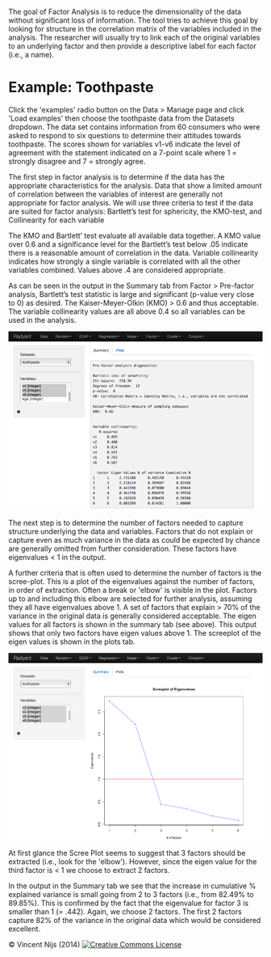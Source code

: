 The goal of Factor Analysis is to reduce the dimensionality of the data without significant loss of information. The tool tries to achieve this goal by looking for structure in the correlation matrix of the variables included in the analysis. The researcher will usually try to link each of the original variables to an underlying factor and then provide a descriptive label for each factor (i.e., a name).

# Example: Toothpaste

Click the 'examples' radio button on the Data > Manage page and click 'Load examples' then choose the toothpaste  data from the Datasets dropdown. The data set contains information from 60 consumers who were asked to respond to six questions to determine their attitudes towards toothpaste. The scores shown for variables v1-v6 indicate the level of agreement with the statement indicated on a 7-point scale where 1 = strongly disagree and 7 = strongly agree.

The first step in factor analysis is to determine if the data has the appropriate characteristics for the analysis.
Data that show a limited amount of correlation between the variables of interest are generally not appropriate for factor analysis. We will use three criteria to test if the data are suited for factor analysis:  Bartlett’s test for sphericity, the KMO-test, and Collinearity for each variable

The KMO and Bartlett’ test evaluate all available data together. A KMO value over 0.6 and a significance level for the Bartlett’s test below .05 indicate there is a reasonable amount of correlation in the data. Variable collinearity indicates how strongly a single variable is correlated with all the other variables combined. Values above .4 are considered appropriate.

As can be seen in the output in the Summary tab from Factor > Pre-factor analysis, Bartlett’s test statistic is large and significant (p-value very close to 0) as desired. The Kaiser-Meyer-Olkin (KMO) > 0.6 and thus acceptable. The variable collinearity values are all above 0.4 so all variables can be used in the analysis.

![prefac toothpaste - summary](figures/prefac_toothpaste_summary.png)

The next step is to determine the number of factors needed to capture structure underlying the data and variables. Factors that do not explain or capture even as much variance in the data as could be expected by chance are generally omitted from further consideration. These factors have eigenvalues < 1 in the output.

A further criteria that is often used to determine the number of factors is the scree-plot. This is a plot of the eigenvalues against the number of factors, in order of extraction. Often a break or 'elbow' is visible in the plot. Factors up to and including this elbow are selected for further analysis, assuming they all have eigenvalues above 1. A set of factors that explain > 70% of the variance in the original data is generally considered acceptable. The eigen values for all factors is shown in the summary tab (see above). This output shows that only two factors have eigen values above 1. The screeplot of the eigen values is shown in the plots tab.

![prefac toothpaste - plots](figures/prefac_toothpaste_plots.png)

At first glance the Scree Plot seems to suggest that 3 factors should be extracted (i.e., look for the 'elbow'). However, since the eigen value for the third factor is < 1 we choose to extract 2 factors.

In the output in the Summary tab we see that the increase in cumulative % explained variance is small going from 2 to 3 factors (i.e., from 82.49% to 89.85%). This is confirmed by the fact that the eigenvalue for factor 3 is smaller than 1 (= .442). Again, we choose 2 factors. The first 2 factors capture 82% of the variance in the original data which would be considered excellent.

&copy; Vincent Nijs (2014) <a rel="license" href="http://creativecommons.org/licenses/by-nc-sa/4.0/"><img alt="Creative Commons License" style="border-width:0" src="http://i.creativecommons.org/l/by-nc-sa/4.0/88x31.png" /></a>